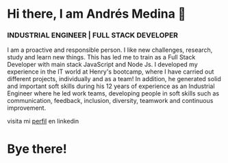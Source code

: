 # Hi there, I am Andrés Medina 👋

### INDUSTRIAL ENGINEER | FULL STACK DEVELOPER

I am a proactive and responsible person. I like new challenges, research, study and learn new things. This has led me to train as a Full Stack Developer with main stack JavaScript and Node Js.
I developed my experience in the IT world at Henry's bootcamp, where I have carried out different projects, individually and as a team! In addition, he generated solid and important soft skills during his 12 years of experience as an Industrial Engineer where he led work teams, developing people in soft skills such as communication, feedback, inclusion, diversity, teamwork and continuous improvement.

visita mi [perfil](https://www.linkedin.com/in/andres-medina-arg/) en linkedin



# Bye there!
